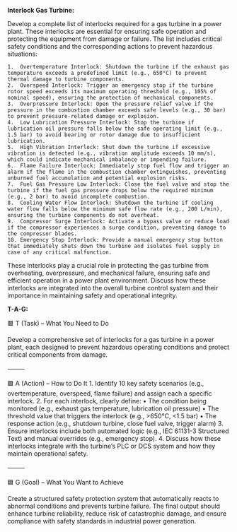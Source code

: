 **Interlock Gas Turbine:**

Develop a complete list of interlocks required for a gas turbine in a power plant. These interlocks are essential for ensuring safe operation and protecting the equipment from damage or failure. The list includes critical safety conditions and the corresponding actions to prevent hazardous situations:

	1.	Overtemperature Interlock: Shutdown the turbine if the exhaust gas temperature exceeds a predefined limit (e.g., 650°C) to prevent thermal damage to turbine components.
	2.	Overspeed Interlock: Trigger an emergency stop if the turbine rotor speed exceeds its maximum operating threshold (e.g., 105% of nominal speed), ensuring the protection of mechanical components.
	3.	Overpressure Interlock: Open the pressure relief valve if the pressure in the combustion chamber exceeds safe levels (e.g., 30 bar) to prevent pressure-related damage or explosion.
	4.	Low Lubrication Pressure Interlock: Stop the turbine if lubrication oil pressure falls below the safe operating limit (e.g., 1.5 bar) to avoid bearing or rotor damage due to insufficient lubrication.
	5.	High Vibration Interlock: Shut down the turbine if excessive vibration is detected (e.g., vibration amplitude exceeds 10 mm/s), which could indicate mechanical imbalance or impending failure.
	6.	Flame Failure Interlock: Immediately stop fuel flow and trigger an alarm if the flame in the combustion chamber extinguishes, preventing unburned fuel accumulation and potential explosion risks.
	7.	Fuel Gas Pressure Low Interlock: Close the fuel valve and stop the turbine if the fuel gas pressure drops below the required minimum (e.g., 2 bar) to avoid incomplete combustion.
	8.	Cooling Water Flow Interlock: Shutdown the turbine if cooling water flow falls below the minimum safe flow rate (e.g., 200 L/min), ensuring the turbine components do not overheat.
	9.	Compressor Surge Interlock: Activate a bypass valve or reduce load if the compressor experiences a surge condition, preventing damage to the compressor blades.
	10.	Emergency Stop Interlock: Provide a manual emergency stop button that immediately shuts down the turbine and isolates fuel supply in case of any critical malfunction.

These interlocks play a crucial role in protecting the gas turbine from overheating, overpressure, and mechanical failure, ensuring safe and efficient operation in a power plant environment. Discuss how these interlocks are integrated into the overall turbine control system and their importance in maintaining safety and operational integrity.

**T-A-G:**

🟥 T (Task) – What You Need to Do

Develop a comprehensive set of interlocks for a gas turbine in a power plant, each designed to prevent hazardous operating conditions and protect critical components from damage.

⸻

🟩 A (Action) – How to Do It
	1.	Identify 10 key safety scenarios (e.g., overtemperature, overspeed, flame failure) and assign each a specific interlock.
	2.	For each interlock, clearly define:
	•	The condition being monitored (e.g., exhaust gas temperature, lubrication oil pressure)
	•	The threshold value that triggers the interlock (e.g., >650°C, <1.5 bar)
	•	The response action (e.g., shutdown turbine, close fuel valve, trigger alarm)
	3.	Ensure interlocks include both automated logic (e.g., IEC 61131-3 Structured Text) and manual overrides (e.g., emergency stop).
	4.	Discuss how these interlocks integrate with the turbine’s PLC or DCS system and how they maintain operational safety.

⸻

🟦 G (Goal) – What You Want to Achieve

Create a structured safety protection system that automatically reacts to abnormal conditions and prevents turbine failure. The final output should enhance turbine reliability, reduce risk of catastrophic damage, and ensure compliance with safety standards in industrial power generation.
